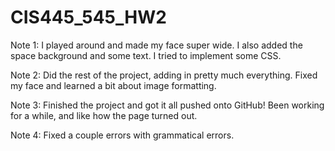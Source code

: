 # CIS445_545_HW2
Note 1: I played around and made my face super wide. I also added the space background and some text. I tried to implement some CSS.

Note 2: Did the rest of the project, adding in pretty much everything. Fixed my face and learned a bit about image formatting.

Note 3: Finished the project and got it all pushed onto GitHub! Been working for a while, and like how the page turned out.

Note 4: Fixed a couple errors with grammatical errors.